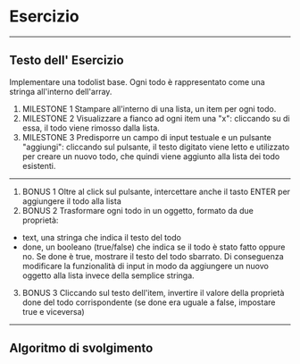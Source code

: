 # Esercizio

---

## Testo dell' Esercizio

Implementare una todolist base. Ogni todo è rappresentato come una stringa all'interno dell'array.
1. MILESTONE 1
Stampare all'interno di una lista, un item per ogni todo.
2. MILESTONE 2
Visualizzare a fianco ad ogni item una "x": cliccando su di essa, il todo viene rimosso dalla lista.
3. MILESTONE 3
Predisporre un campo di input testuale e un pulsante "aggiungi": cliccando sul pulsante, il testo digitato viene letto e utilizzato per creare un nuovo todo, che quindi viene aggiunto alla lista dei todo esistenti.

---


1. BONUS 1
Oltre al click sul pulsante, intercettare anche il tasto ENTER per aggiungere il todo alla lista
2. BONUS 2
Trasformare ogni todo in un oggetto, formato da due proprietà:
- text, una stringa che indica il testo del todo
- done, un booleano (true/false) che indica se il todo è stato fatto oppure no. Se done è true, mostrare il testo del todo sbarrato. Di conseguenza modificare la funzionalità di input in modo da aggiungere un nuovo oggetto alla lista invece della semplice stringa.
3. BONUS 3
Cliccando sul testo dell'item, invertire il valore della proprietà done del todo corrispondente (se done era uguale a false, impostare true e viceversa)

---

## Algoritmo di svolgimento

